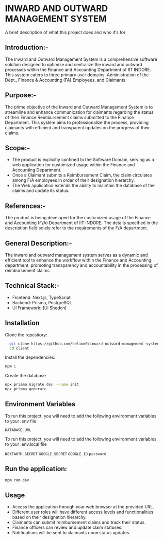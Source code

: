 
#  INWARD AND OUTWARD MANAGEMENT SYSTEM


A brief description of what this project does and who it's for

##  Introduction:-
The Inward and Outward Management System is a comprehensive software solution designed to optimize and centralize the inward and outward processes within the Finance and Accounting Department of IIT INDORE. This system caters to three primary user domains: Administration of the Dept., Finance & Accounting (FA) Employees, and Claimants.

## Purpose:-

The prime objective of the Inward and Outward Management System is to streamline and enhance communication for claimants regarding the status of their Finance Reimbursement claims submitted to the Finance Department. This system aims to professionalize the process, providing claimants with efficient and transparent updates on the progress of their claims.

## Scope:-

- The product is explicitly confined to the Software Domain, serving as a web application for customized usage within the Finance and Accounting Department.
- Once a Claimant submits a Reimbursement Claim, the claim circulates among F/A employees in order of their designation hierarchy.
- The Web application extends the ability to maintain the database of the claims and update its status.

## References:-

The product is being developed for the customized usage of the Finance and Accounting (F/A) Department of IIT INDORE. The details specified in the description field solely refer to the requirements of the F/A department.

## General Description:-

The inward and outward management system serves as a dynamic and efficient tool to enhance the workflow within the Finance and Accounting department, promoting transparency and accountability in the processing of reimbursement claims.

## Technical Stack:-

- Frontend: Next.js, TypeScript
- Backend: Prisma, PostgreSQL
- UI Framework: [UI Shedcn]






## Installation

Clone the repository:

```bash
  git clone https://github.com/helium9/inward-outward-management-system.git
  cd client
```

Install the dependencies:

```bash
npm i
```
Create the database
```bash
npx prisma migrate dev --name init
npx prisma generate
```




    
## Environment Variables

To run this project, you will need to add the following environment variables to your .env file

 `DATABASE_URL` 

 To run this project, you will need to add the following environment variables to your .env.local file

`NEXTAUTH_SECRET`
`GOOGLE_SECRET` 
`GOOGLE_ID` 
`password` 

## Run the application:
```bash
npm run dev
```






## Usage


- Access the application through your web browser at the provided URL.
- Different user roles will have different access levels and functionalities based on their designation hierarchy.
- Claimants can submit reimbursement claims and track their status.
- Finance officers can review and update claim statuses.
- Notifications will be sent to claimants upon status updates.
